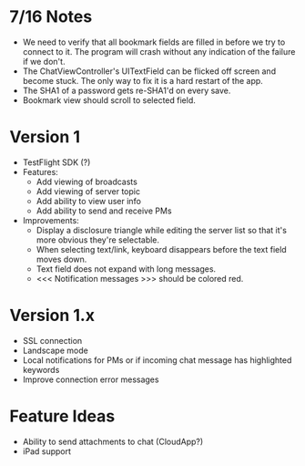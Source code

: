 # 7/16 Notes
* We need to verify that all bookmark fields are filled in before we try to connect to it. The program will crash without any indication of the failure if we don't.
* The ChatViewController's UITextField can be flicked off screen and become stuck. The only way to fix it is a hard restart of the app.
* The SHA1 of a password gets re-SHA1'd on every save.
* Bookmark view should scroll to selected field.

# Version 1
* TestFlight SDK (?)
* Features:
    * Add viewing of broadcasts
    * Add viewing of server topic
    * Add ability to view user info
    * Add ability to send and receive PMs
* Improvements:
   * Display a disclosure triangle while editing the server list so that it's more obvious they're selectable.
   * When selecting text/link, keyboard disappears before the text field moves down.
   * Text field does not expand with long messages.
   * <<< Notification messages >>> should be colored red.

# Version 1.x
* SSL connection
* Landscape mode
* Local notifications for PMs or if incoming chat message has highlighted keywords
* Improve connection error messages

# Feature Ideas
* Ability to send attachments to chat (CloudApp?)
* iPad support